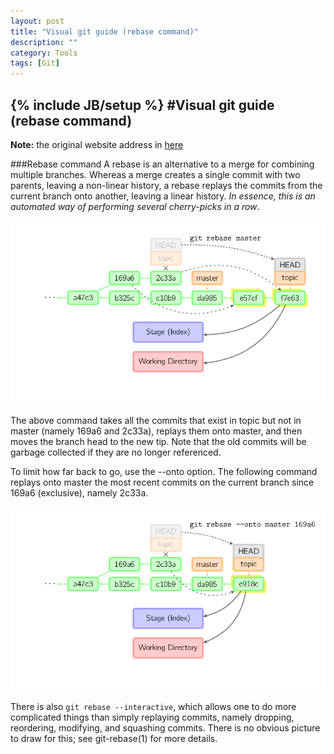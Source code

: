 ```yaml
---
layout: post
title: "Visual git guide (rebase command)"
description: ""
category: Tools
tags: [Git]
---
```

{% include JB/setup %}
#Visual git guide (rebase command)
---

**Note:** the original website address in [here](http://marklodato.github.io/visual-git-guide/index-en.html?no-svg)

###Rebase command
A rebase is an alternative to a merge for combining multiple branches. Whereas a merge creates a single commit with two parents, leaving a non-linear history, a rebase replays the commits from the current branch onto another, leaving a linear history. *In essence, this is an automated way of performing several cherry-picks in a row*.

![rebase](/assets/images/rebase.png)

The above command takes all the commits that exist in topic but not in master (namely 169a6 and 2c33a), replays them onto master, and then moves the branch head to the new tip. Note that the old commits will be garbage collected if they are no longer referenced.    

To limit how far back to go, use the --onto option. The following command replays onto master the most recent commits on the current branch since 169a6 (exclusive), namely 2c33a.   

![rebase-onto](/assets/images/rebase-onto.png)

There is also `git rebase --interactive`, which allows one to do more complicated things than simply replaying commits, namely dropping, reordering, modifying, and squashing commits. There is no obvious picture to draw for this; see git-rebase(1) for more details.
